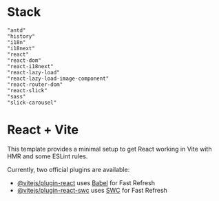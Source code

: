 # Stack

    "antd"
    "history"
    "i18n"
    "i18next"
    "react"
    "react-dom"
    "react-i18next"
    "react-lazy-load"
    "react-lazy-load-image-component"
    "react-router-dom"
    "react-slick"
    "sass"
    "slick-carousel"

# React + Vite

This template provides a minimal setup to get React working in Vite with HMR and some ESLint rules.

Currently, two official plugins are available:

- [@vitejs/plugin-react](https://github.com/vitejs/vite-plugin-react/blob/main/packages/plugin-react/README.md) uses [Babel](https://babeljs.io/) for Fast Refresh
- [@vitejs/plugin-react-swc](https://github.com/vitejs/vite-plugin-react-swc) uses [SWC](https://swc.rs/) for Fast Refresh
